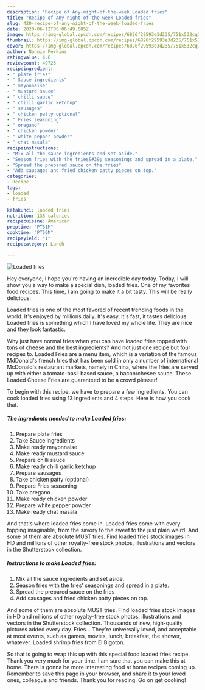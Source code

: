 ```yaml
---
description: "Recipe of Any-night-of-the-week Loaded fries"
title: "Recipe of Any-night-of-the-week Loaded fries"
slug: 420-recipe-of-any-night-of-the-week-loaded-fries
date: 2020-06-12T06:06:49.685Z
image: https://img-global.cpcdn.com/recipes/6826f29593e3d235/751x532cq70/loaded-fries-recipe-main-photo.jpg
thumbnail: https://img-global.cpcdn.com/recipes/6826f29593e3d235/751x532cq70/loaded-fries-recipe-main-photo.jpg
cover: https://img-global.cpcdn.com/recipes/6826f29593e3d235/751x532cq70/loaded-fries-recipe-main-photo.jpg
author: Nannie Perkins
ratingvalue: 4.6
reviewcount: 49725
recipeingredient:
- " plate fries"
- " Sauce ingredients"
- " mayonnaise"
- " mustard sauce"
- " chilli sauce"
- " chilli garlic ketchup"
- " sausages"
- " chicken patty optional"
- " Fries seasoning"
- " oregano"
- " chicken powder"
- " white pepper powder"
- " chat masala"
recipeinstructions:
- "Mix all the sauce ingredients and set aside."
- "Season fries with the fries&#39; seasonings and spread in a plate."
- "Spread the prepared sauce on the fries"
- "Add sausages and fried chicken patty pieces on top."
categories:
- Recipe
tags:
- loaded
- fries

katakunci: loaded fries 
nutrition: 138 calories
recipecuisine: American
preptime: "PT31M"
cooktime: "PT56M"
recipeyield: "1"
recipecategory: Lunch

---
```



![Loaded fries](https://img-global.cpcdn.com/recipes/6826f29593e3d235/751x532cq70/loaded-fries-recipe-main-photo.jpg)

Hey everyone, I hope you're having an incredible day today. Today, I will show you a way to make a special dish, loaded fries. One of my favorites food recipes. This time, I am going to make it a bit tasty. This will be really delicious.

Loaded fries is one of the most favored of recent trending foods in the world. It's enjoyed by millions daily. It's easy, it's fast, it tastes delicious. Loaded fries is something which I have loved my whole life. They are nice and they look fantastic.

Why just have normal fries when you can have loaded fries topped with tons of cheese and the best ingredients? And not just one recipe but four recipes to. Loaded Fries are a menu item, which is a variation of the famous MdDonald&#39;s french fries that has been sold in only a number of international McDonald&#39;s restaurant markets, namely in China, where the fries are served up with either a tomato-basil based sauce, a bacon/chesee sauce. These Loaded Cheese Fries are guaranteed to be a crowd pleaser!


To begin with this recipe, we have to prepare a few ingredients. You can cook loaded fries using 13 ingredients and 4 steps. Here is how you cook that.

<!--inarticleads1-->

##### The ingredients needed to make Loaded fries:

1. Prepare  plate fries
1. Take  Sauce ingredients
1. Make ready  mayonnaise
1. Make ready  mustard sauce
1. Prepare  chilli sauce
1. Make ready  chilli garlic ketchup
1. Prepare  sausages
1. Take  chicken patty (optional)
1. Prepare  Fries seasoning
1. Take  oregano
1. Make ready  chicken powder
1. Prepare  white pepper powder
1. Make ready  chat masala


And that&#39;s where loaded fries come in. Loaded fries come with every topping imaginable, from the savory to the sweet to the just plain weird. And some of them are absolute MUST tries. Find loaded fries stock images in HD and millions of other royalty-free stock photos, illustrations and vectors in the Shutterstock collection. 

<!--inarticleads2-->

##### Instructions to make Loaded fries:

1. Mix all the sauce ingredients and set aside.
1. Season fries with the fries&#39; seasonings and spread in a plate.
1. Spread the prepared sauce on the fries
1. Add sausages and fried chicken patty pieces on top.


And some of them are absolute MUST tries. Find loaded fries stock images in HD and millions of other royalty-free stock photos, illustrations and vectors in the Shutterstock collection. Thousands of new, high-quality pictures added every day. Fries… They&#39;re universally loved, and acceptable at most events, such as games, movies, lunch, breakfast, the shower, whatever. Loaded shrimp fries from El Bigoton. 

So that is going to wrap this up with this special food loaded fries recipe. Thank you very much for your time. I am sure that you can make this at home. There is gonna be more interesting food at home recipes coming up. Remember to save this page in your browser, and share it to your loved ones, colleague and friends. Thank you for reading. Go on get cooking!
